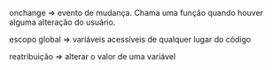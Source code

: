 onchange => evento de mudança. Chama uma função quando houver alguma alteração do usuário.

escopo global => variáveis acessíveis de qualquer lugar do código

reatribuição => alterar o valor de uma variável